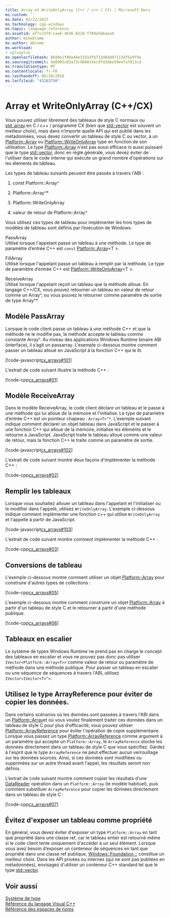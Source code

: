 ```yaml
---
title: Array et WriteOnlyArray (C++ / c++ / CX) | Microsoft Docs
ms.custom: ''
ms.date: 01/22/2017
ms.technology: cpp-windows
ms.topic: language-reference
ms.assetid: ef7cc5f9-cae6-4636-8220-f789e5b6aea4
author: mikeblome
ms.author: mblome
ms.workload:
- cplusplus
ms.openlocfilehash: 8b90e1f40a4de3331dfb712d8dd0f113df5e9f9e
ms.sourcegitcommit: 9a0905c03a73c904014ec9fd3d6e59e4fa7813cd
ms.translationtype: MT
ms.contentlocale: fr-FR
ms.lasthandoff: 08/29/2018
ms.locfileid: "43203750"
---
```

# <a name="array-and-writeonlyarray-ccx"></a>Array et WriteOnlyArray (C++/CX)
Vous pouvez utiliser librement des tableaux de style C normaux ou [std::array](../standard-library/array-class-stl.md) en C / c++ / programme CX (bien que [std::vector](../standard-library/vector-class.md) est souvent un meilleur choix), mais dans n’importe quelle API qui est publié dans les métadonnées, vous devez convertir un tableau de style C ou vector, à un [Platform::Array](../cppcx/platform-array-class.md) ou [Platform::WriteOnlyArray](../cppcx/platform-writeonlyarray-class.md) type en fonction de son utilisation. Le type [Platform::Array](../cppcx/platform-array-class.md) n'est pas aussi efficace ni aussi puissant que le type [std::vector](../standard-library/vector-class.md), donc en règle générale, vous devez éviter de l'utiliser dans le code interne qui exécute un grand nombre d'opérations sur les éléments de tableau.  
  
 Les types de tableau suivants peuvent être passés à travers l'ABI :  
  
1.  const Platform::Array^  
  
2.  Platform::Array^*  
  
3.  Platform::WriteOnlyArray  
  
4.  valeur de retour de Platform::Array^  
  
 Vous utilisez ces types de tableau pour implémenter les trois types de modèles de tableau sont définis par l’exécution de Windows.  
  
 PassArray  
 Utilisé lorsque l'appelant passe un tableau à une méthode. Le type de paramètre d’entrée C++ est `const` [Platform::Array](../cppcx/platform-array-class.md)\<T >.  
  
 FillArray  
 Utilisé lorsque l'appelant passe un tableau à remplir par la méthode. Le type de paramètre d’entrée C++ est [Platform::WriteOnlyArray](../cppcx/platform-writeonlyarray-class.md)\<T >.  
  
 ReceiveArray  
 Utilisé lorsque l'appelant reçoit un tableau que la méthode alloue. En langage C++/CX, vous pouvez retourner un tableau en valeur de retour comme un Array^, ou vous pouvez le retourner comme paramètre de sortie de type Array^*.  
  
## <a name="passarray-pattern"></a>Modèle PassArray  
 Lorsque le code client passe un tableau à une méthode C++ et que la méthode ne le modifie pas, la méthode accepte le tableau comme constante Array^. Au niveau des applications Windows Runtime binaire ABI (interface), il s’agit un passarray. L'exemple ci-dessous montre comment passer un tableau alloué en JavaScript à la fonction C++ qui le lit.  
  
 [!code-javascript[cx_arrays#101](../cppcx/codesnippet/JavaScript/array-and-writeonlyarray-c-_1.js)]  
  
 L'extrait de code suivant illustre la méthode C++ :  
  
 [!code-cpp[cx_arrays#01](../cppcx/codesnippet/CPP/js-array/class1.cpp#01)]  
  
## <a name="receivearray-pattern"></a>Modèle ReceiveArray  
 Dans le modèle ReceiveArray, le code client déclare un tableau et le passe à une méthode qui lui alloue de la mémoire et l'initialise. Le type de paramètre d’entrée C++ est un pointeur chapeau : `Array<T>^*`. L'exemple suivant indique comment déclarer un objet tableau dans JavaScript et le passer à une fonction C++ qui alloue de la mémoire, initialise les éléments et le retourne à JavaScript. JavaScript traite le tableau alloué comme une valeur de retour, mais la fonction C++ le traite comme un paramètre de sortie.  
  
 [!code-javascript[cx_arrays#102](../cppcx/codesnippet/JavaScript/array-and-writeonlyarray-c-_3.js)]  
  
 L'extrait de code suivant montre deux façons d'implémenter la méthode C++ :  
  
 [!code-cpp[cx_arrays#02](../cppcx/codesnippet/CPP/js-array/class1.cpp#02)]  
  
## <a name="fill-arrays"></a>Remplir les tableaux  
 Lorsque vous souhaitez allouer un tableau dans l'appelant et l'initialiser ou le modifier dans l'appelé, utilisez `WriteOnlyArray`. L'exemple ci-dessous indique comment implémenter une fonction c++ qui utilise `WriteOnlyArray` et l'appelle à partir de JavaScript.  
  
 [!code-javascript[cx_arrays#103](../cppcx/codesnippet/JavaScript/array-and-writeonlyarray-c-_5.js)]  
  
 L'extrait de code suivant montre comment implémenter la méthode C++ :  
  
 [!code-cpp[cx_arrays#03](../cppcx/codesnippet/CPP/js-array/class1.cpp#03)]  
  
## <a name="array-conversions"></a>Conversions de tableau  
 L'exemple ci-dessous montre comment utiliser un objet [Platform::Array](../cppcx/platform-array-class.md) pour construire d'autres types de collections :  
  
 [!code-cpp[cx_arrays#05](../cppcx/codesnippet/CPP/js-array/class1.cpp#05)]  
  
 L'exemple ci-dessous montre comment construire un objet [Platform::Array](../cppcx/platform-array-class.md) à partir d'un tableau de style C et le retourner à partir d'une méthode publique.  
  
 [!code-cpp[cx_arrays#06](../cppcx/codesnippet/CPP/js-array/class1.cpp#06)]  
  
## <a name="jagged-arrays"></a>Tableaux en escalier  
 Le système de types Windows Runtime ne prend pas en charge le concept des tableaux en escalier et vous ne pouvez pas donc pas utiliser `IVector<Platform::Array<T>>` comme valeur de retour ou paramètre de méthode dans une méthode publique. Pour passer un tableau en escalier ou une séquence de séquences à travers l'ABI, utilisez `IVector<IVector<T>^>`.  
  
## <a name="use-arrayreference-to-avoid-copying-data"></a>Utilisez le type ArrayReference pour éviter de copier les données.  
 Dans certains scénarios où les données sont passées à travers l'ABI dans un [Platform::Array](../cppcx/platform-array-class.md)et où vous voulez finalement traiter ces données dans un tableau de style C pour plus d'efficacité, vous pouvez utiliser [Platform::ArrayReference](../cppcx/platform-arrayreference-class.md) pour éviter l'opération de copie supplémentaire. Lorsque vous passez un type [Platform::ArrayReference](../cppcx/platform-arrayreference-class.md) comme argument à un paramètre qui accepte un `Platform::Array`, le `ArrayReference` stocke les données directement dans un tableau de style C que vous spécifiez. Gardez à l'esprit que le type `ArrayReference` ne peut effectuer aucun verrouillage sur les données sources. Ainsi, si ces données sont modifiées ou supprimées sur un autre thread avant l'appel, les résultats seront non définis.  
  
 L’extrait de code suivant montre comment copier les résultats d’une [DataReader](https://msdn.microsoft.com/library/windows/apps/windows.storage.streams.datareader.aspx) opération dans un `Platform::Array` (le modèle habituel), puis comment substituer `ArrayReference` pour copier les données directement dans un tableau de style C :  
  
 [!code-cpp[cx_arrays#07](../cppcx/codesnippet/CPP/js-array/class1.h#07)]  
  
## <a name="avoid-exposing-an-array-as-a-property"></a>Évitez d'exposer un tableau comme propriété  
 En général, vous devez éviter d'exposer un type `Platform::Array` en tant que propriété dans une classe ref, car le tableau entier est retourné même si le code client tente uniquement d'accéder à un seul élément. Lorsque vous avez besoin d’exposer un conteneur de séquences en tant que propriété dans une classe ref publique, [Windows::Foundation ::](https://msdn.microsoft.com/library/windows/apps/br206631.aspx) constitue un meilleur choix. Dans les API privées ou internes (qui ne sont pas publiées en métadonnées), envisagez d'utiliser un conteneur C++ standard tel que le type [std::vector](../standard-library/vector-class.md).  
  
## <a name="see-also"></a>Voir aussi  
 [Système de type](../cppcx/type-system-c-cx.md)   
 [Référence du langage Visual C++](../cppcx/visual-c-language-reference-c-cx.md)   
 [Référence des espaces de noms](../cppcx/namespaces-reference-c-cx.md)